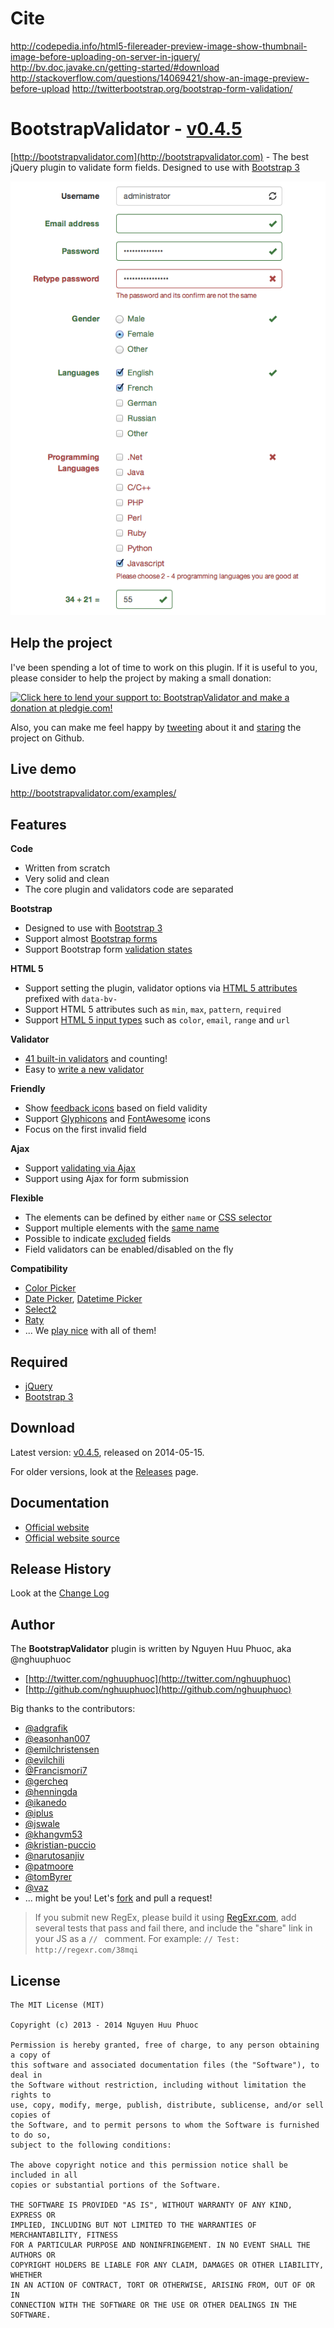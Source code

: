 # Cite
http://codepedia.info/html5-filereader-preview-image-show-thumbnail-image-before-uploading-on-server-in-jquery/
http://bv.doc.javake.cn/getting-started/#download
http://stackoverflow.com/questions/14069421/show-an-image-preview-before-upload
http://twitterbootstrap.org/bootstrap-form-validation/

# BootstrapValidator - [v0.4.5](https://github.com/nghuuphuoc/bootstrapvalidator/releases/download/v0.4.5/bootstrapvalidator-dist-0.4.5.zip)

[http://bootstrapvalidator.com](http://bootstrapvalidator.com) - The best jQuery plugin to validate form fields. Designed to use with [Bootstrap 3](http://getbootstrap.com)

![Screenshot](screenshots/screenshot.png)

## Help the project

I've been spending a lot of time to work on this plugin. If it is useful to you, please consider to help the project by making a small donation:

<a href="https://pledgie.com/campaigns/24885"><img alt="Click here to lend your support to: BootstrapValidator and make a donation at pledgie.com!" src="https://pledgie.com/campaigns/24885.png?skin_name=chrome" border="0" /></a>

Also, you can make me feel happy by [tweeting](https://twitter.com/intent/tweet?hashtags=javascript,jquery,twbootstrap&original_referer=http://github.com/nghuuphuoc/bootstrapvalidator&text=BootstrapValidator%20is%20the%20best%20jQuery%20plugin%20to%20validate%20form%20fields&url=http://bootstrapvalidator.com) about it and [staring](https://github.com/nghuuphuoc/bootstrapvalidator/stargazers) the project on Github.

## Live demo

http://bootstrapvalidator.com/examples/

## Features

__Code__
* Written from scratch
* Very solid and clean
* The core plugin and validators code are separated

__Bootstrap__
* Designed to use with [Bootstrap 3](http://getbootstrap.com)
* Support almost [Bootstrap forms](http://getbootstrap.com/css/#forms)
* Support Bootstrap form [validation states](http://getbootstrap.com/css/#forms-control-validation)

__HTML 5__
* Support setting the plugin, validator options via [HTML 5 attributes](http://bootstrapvalidator.com/examples#attribute) prefixed with ```data-bv-```
* Support HTML 5 attributes such as ```min```, ```max```, ```pattern```, ```required```
* Support [HTML 5 input types](http://bootstrapvalidator.com/examples#html5) such as ```color```, ```email```, ```range``` and ```url```

__Validator__
* [41 built-in validators](http://bootstrapvalidator.com/validators/) and counting!
* Easy to [write a new validator](http://bootstrapvalidator.com/developing/)

__Friendly__
* Show [feedback icons](http://bootstrapvalidator.com/settings/#feedback-icons) based on field validity
* Support [Glyphicons](http://getbootstrap.com/components/#glyphicons) and [FontAwesome](http://fontawesome.io/icons) icons
* Focus on the first invalid field

__Ajax__
* Support [validating via Ajax](http://bootstrapvalidator.com/validators/remote/)
* Support using Ajax for form submission

__Flexible__
* The elements can be defined by either ```name``` or [CSS selector](http://bootstrapvalidator.com/settings/#selector-example)
* Support multiple elements with the [same name](http://bootstrapvalidator.com/examples/#fields-with-same-name)
* Possible to indicate [excluded](http://bootstrapvalidator.com/settings/#excluded) fields
* Field validators can be enabled/disabled on the fly

__Compatibility__
* [Color Picker](http://mjolnic.github.io/bootstrap-colorpicker/)
* [Date Picker](http://eternicode.github.io/bootstrap-datepicker/), [Datetime Picker](http://eonasdan.github.io/bootstrap-datetimepicker/)
* [Select2](http://ivaynberg.github.io/select2/)
* [Raty](http://wbotelhos.com/raty)
* ... We [play nice](http://bootstrapvalidator.com/examples/#compatibility) with all of them!

## Required

* [jQuery](http://jquery.com/)
* [Bootstrap 3](http://getbootstrap.com/)

## Download

Latest version: [v0.4.5](https://github.com/nghuuphuoc/bootstrapvalidator/releases/download/v0.4.5/bootstrapvalidator-dist-0.4.5.zip), released on 2014-05-15.

For older versions, look at the [Releases](https://github.com/nghuuphuoc/bootstrapvalidator/releases) page.

## Documentation

* [Official website](http://bootstrapvalidator.com)
* [Official website source](https://github.com/nghuuphuoc/bootstrapvalidator/tree/gh-pages)

## Release History

Look at the [Change Log](CHANGELOG.md)

## Author

The __BootstrapValidator__ plugin is written by Nguyen Huu Phuoc, aka @nghuuphuoc

* [http://twitter.com/nghuuphuoc](http://twitter.com/nghuuphuoc)
* [http://github.com/nghuuphuoc](http://github.com/nghuuphuoc)

Big thanks to the contributors:

* [@adgrafik](https://github.com/adgrafik)
* [@easonhan007](https://github.com/easonhan007)
* [@emilchristensen](https://github.com/emilchristensen)
* [@evilchili](https://github.com/evilchili)
* [@Francismori7](https://github.com/Francismori7)
* [@gercheq](https://github.com/gercheq)
* [@henningda](https://github.com/henningda)
* [@ikanedo](https://github.com/ikanedo)
* [@iplus](https://github.com/iplus)
* [@jswale](https://github.com/jswale)
* [@khangvm53](https://github.com/khangvm53)
* [@kristian-puccio](https://github.com/kristian-puccio)
* [@narutosanjiv](https://github.com/narutosanjiv)
* [@patmoore](https://github.com/patmoore)
* [@tomByrer](https://github.com/tomByrer)
* [@vaz](https://github.com/vaz)
* ... might be you! Let's [fork](https://github.com/nghuuphuoc/bootstrapvalidator/fork) and pull a request!

> If you submit new RegEx, please build it using [RegExr.com](http://regexr.com/), add several tests that pass and fail there,
> and include the "share" link in your JS as a ```// ``` comment.
> For example: ```// Test: http://regexr.com/38mqi```

## License

```
The MIT License (MIT)

Copyright (c) 2013 - 2014 Nguyen Huu Phuoc

Permission is hereby granted, free of charge, to any person obtaining a copy of
this software and associated documentation files (the "Software"), to deal in
the Software without restriction, including without limitation the rights to
use, copy, modify, merge, publish, distribute, sublicense, and/or sell copies of
the Software, and to permit persons to whom the Software is furnished to do so,
subject to the following conditions:

The above copyright notice and this permission notice shall be included in all
copies or substantial portions of the Software.

THE SOFTWARE IS PROVIDED "AS IS", WITHOUT WARRANTY OF ANY KIND, EXPRESS OR
IMPLIED, INCLUDING BUT NOT LIMITED TO THE WARRANTIES OF MERCHANTABILITY, FITNESS
FOR A PARTICULAR PURPOSE AND NONINFRINGEMENT. IN NO EVENT SHALL THE AUTHORS OR
COPYRIGHT HOLDERS BE LIABLE FOR ANY CLAIM, DAMAGES OR OTHER LIABILITY, WHETHER
IN AN ACTION OF CONTRACT, TORT OR OTHERWISE, ARISING FROM, OUT OF OR IN
CONNECTION WITH THE SOFTWARE OR THE USE OR OTHER DEALINGS IN THE SOFTWARE.
```
